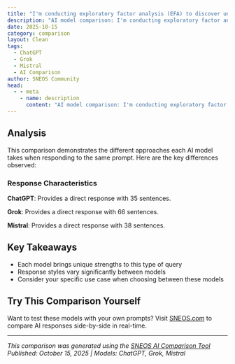 ```yaml
---
title: "I'm conducting exploratory factor analysis (EFA) to discover underlying factors in my data. Help me: 1) Check if data is suitable using KMO and Bartlett's test"
description: "AI model comparison: I'm conducting exploratory factor analysis (EFA) to discover underlying factors in my data. Help me:..."
date: 2025-10-15
category: comparison
layout: Clean
tags:
  - ChatGPT
  - Grok
  - Mistral
  - AI Comparison
author: SNEOS Community
head:
  - - meta
    - name: description
      content: "AI model comparison: I'm conducting exploratory factor analysis (EFA) to discover underlying factors in my data. Help me: 1) Check if data is..."
---
```


<ChatComparison
  title="I'm conducting exploratory factor analysis (EFA) to discover underlying factors in my data. Help me: 1) Check if data is suitable using KMO and Bartlett's test"
  prompt="I'm conducting exploratory factor analysis (EFA) to discover underlying factors in my data. Help me: 1) Check if data is suitable using KMO and Bartlett's test"
  :responses='{"ChatGPT": "Exploratory Factor Analysis (EFA) is a great method for identifying underlying relationships in your data. Before you proceed with EFA, it\u2019s important to check if your data is suitable for factor analysis using the Kaiser-Meyer-Olkin (KMO) measure and Bartlett\u0027s Test of Sphericity.\n\nHere\u2019s a brief overview of how to perform these tests and interpret their results:\n\n### 1. Kaiser-Meyer-Olkin (KMO) Measure\n\nThe KMO statistic measures the sampling adequacy for each variable in the model and for the complete model. It ranges from 0 to 1, with values closer to 1 indicating that factor analysis may be useful with your data.\n\n- **Interpretation of KMO Values**:\n  - **KMO \u003C 0.5**: Not suitable for factor analysis\n  - **0.5 \u003C KMO \u003C 0.7**: Marginally suitable\n  - **0.7 \u003C KMO \u003C 0.8**: Good\n  - **0.8 \u003C KMO \u003C 0.9**: Very good\n  - **KMO \u003E 0.9**: Excellent\n\n### 2. Bartlett\u2019s Test of Sphericity\n\nBartlett\u0027s Test checks if the correlation matrix is significantly different from the identity matrix. A significant result (p \u003C 0.05) implies that factor analysis may be appropriate.\n\n### Performing the KMO and Bartlett\u0027s Test\n\nIf you\u0027re using Python with libraries such as \u0060pandas\u0060 and \u0060factor_analyzer\u0060, you can perform these tests like this:\n\n\u0060\u0060\u0060python\nimport pandas as pd\nfrom factor_analyzer import FactorAnalyzer, calculate_kmo\n\n# Load your data\ndata = pd.read_csv(\u0027your_data.csv\u0027)\n\n# Calculate KMO\nkmo_all, kmo_model = calculate_kmo(data)\n\n# Output KMO\nprint(f\u0022KMO Measure: {kmo_model}\u0022)\n\n# Perform Bartlett\u0027s Test using scipy\nfrom scipy.stats import bartlett\n\n# Calculate the correlation matrix\ncorr_matrix = data.corr().values\n\n# Perform Bartlett\u0027s Test\nchi_square_value, p_value = bartlett(*[data.iloc[:, i].dropna() for i in range(data.shape[1])])\n\nprint(f\u0022Bartlett\u0027s Test Chi-Square Value: {chi_square_value}\u0022)\nprint(f\u0022Bartlett\u0027s Test p-value: {p_value}\u0022)\n\u0060\u0060\u0060\n\n### Interpreting Results\n\n1. **KMO**: Check the KMO value you\u0027ve calculated. If it\u2019s below 0.5, you should reconsider your data for factor analysis.\n2. **Bartlett\u0027s Test**: Look at the p-value of Bartlett\u0027s Test. If it\u2019s less than 0.05, you can conclude that the correlation matrix is not an identity matrix and that your data is suitable for EFA.\n\nMake sure to analyze these results before proceeding with the factor analysis. If both tests indicate that your data is suitable, you can then proceed to perform the EFA!", "Grok": "I\u0027ll help you perform the suitability checks for exploratory factor analysis (EFA) using KMO (Kaiser-Meyer-Olkin) measure of sampling adequacy and Bartlett\u0027s test of sphericity. These tests assess whether your data is suitable for factor analysis: KMO should ideally be \u003E0.6 (higher is better, up to 1.0), and Bartlett\u0027s test should be significant (p \u003C 0.05) to reject the null hypothesis of an identity matrix.\n\nAssuming you\u0027re using R (a common tool for this), I\u0027ll provide code using the \u0060psych\u0060 package, which is excellent for EFA. If you\u0027re using Python (e.g., via \u0060factor_analyzer\u0060), let me know for alternative code. You\u0027ll need to load your dataset as a data frame (e.g., \u0060df\u0060) with numeric variables only\u2014exclude categoricals, IDs, etc.\n\n### Step 1: Install and Load Required Packages\n\u0060\u0060\u0060r\n# Install if needed (run once)\ninstall.packages(c(\u0022psych\u0022, \u0022GPArotation\u0022))\n\n# Load\nlibrary(psych)\n\u0060\u0060\u0060\n\n### Step 2: Prepare Your Data\nEnsure your data is a matrix or data frame with continuous variables. Remove missing values or handle them appropriately (e.g., imputation).\n\u0060\u0060\u0060r\n# Example: Assume your data is in \u0027df\u0027 (replace with your actual dataset)\n# df \u003C- read.csv(\u0022your_data.csv\u0022)  # Load your data here\n# Select relevant numeric columns if needed\n# df_numeric \u003C- df[, c(\u0022var1\u0022, \u0022var2\u0022, \u0022var3\u0022)]  # Replace with your variable names\n\n# Check for missing values and handle if necessary\nsum(is.na(df_numeric))  # Should be 0 for clean analysis\n\u0060\u0060\u0060\n\n### Step 3: Run KMO and Bartlett\u0027s Test\n\u0060\u0060\u0060r\n# Perform the tests\nsuitability \u003C- KMO(df_numeric)  # KMO for individual and overall MSA\ncortest.bartlett(df_numeric)    # Bartlett\u0027s test (uses correlation matrix)\n\u0060\u0060\u0060\n\n- **KMO Output**: \n  - Overall MSA (measure of sampling adequacy): Aim for \u003E0.6 (0.8\u002B is great).\n  - Individual MSAs: Variables with \u003C0.5 may need removal\u2014rerun after excluding them.\n  \n- **Bartlett\u0027s Test Output**:\n  - Chi-square statistic and p-value: Significant p \u003C 0.05 indicates the correlation matrix is not an identity matrix (suitable for EFA). If p \u003E 0.05, your data may have few factors or issues like multicollinearity.\n\n### Example Output Interpretation\nHere\u0027s what sample output might look like (using built-in data for demo; replace with yours):\n\n\u0060\u0060\u0060r\n# Demo with built-in \u0027bfi\u0027 dataset (personality traits)\ndata(bfi)  # Load sample data from psych\nbfi_numeric \u003C- bfi[, 1:25]  # Select agreeableness, etc. (exclude keys/gender/education)\n\n# Run tests\nKMO(bfi_numeric)\n\u0060\u0060\u0060\n\nSample KMO output:\n\u0060\u0060\u0060\nKaiser-Meyer-Olkin MSA Sampling Adequacy \n\nCall: KMO(r = r)\n\nMSA for individual: \n A1  A2  A3  A4  A5  ... \n0.82 0.75 0.68 0.71 0.69 ...\n\nOverall MSA =  0.85 \n\u0060\u0060\u0060\n\nInterpretation: Overall MSA=0.85 (meritorious\u2014proceed). Remove any variable with MSA \u003C0.5 if present.\n\nSample Bartlett\u0027s output:\n\u0060\u0060\u0060\nBartlett test of Sphericity \n\nCall: cortest.bartlett(r = r, n = n)\n\n    X-squared   df      p.value     \n4.23e\u002B03    190    \u003C 2.22e-16  # Highly significant (p \u003C\u003C 0.05)\n\u0060\u0060\u0060\n\nInterpretation: Significant\u2014data is suitable.\n\n### Next Steps If Suitable\nIf tests pass, proceed to EFA (e.g., via \u0060fa()\u0060 in psych):\n\u0060\u0060\u0060r\n# Example EFA with 3 factors (determine number via scree plot or eigenvalues \u003E1)\nfa_result \u003C- fa(df_numeric, nfactors=3, rotate=\u0022varimax\u0022, fm=\u0022ml\u0022)\nprint(fa_result)\nfa.diagram(fa_result)  # Visualize loadings\n\u0060\u0060\u0060\n\n### Troubleshooting\n- **Low KMO (\u003C0.6)**: Too few variables (\u003C5-10), high multicollinearity, or non-normal data. Try removing problematic variables or use PCA instead.\n- **Non-significant Bartlett\u0027s**: Data may not have underlying factors\u2014consider descriptive stats or correlation matrix first (\u0060cor(df_numeric)\u0060).\n- **Small sample size**: Need n \u003E 5-10x number of variables (ideally 100\u002B).\n- **In Python**: Use \u0060from factor_analyzer import calculate_kmo\u0060; \u0060calculate_bartlett_sphericity(data)\u0060. Let me know if needed.\n\nShare your dataset details (e.g., number of variables/observations, code errors) or output for more tailored advice!", "Mistral": "Exploratory Factor Analysis (EFA) is a powerful statistical technique used to uncover the underlying structure of a set of variables. Before proceeding with EFA, it\u0027s crucial to ensure that your data is suitable for factor analysis. Two commonly used tests for this purpose are the Kaiser-Meyer-Olkin (KMO) test and Bartlett\u0027s test of sphericity.\n\n### 1. Kaiser-Meyer-Olkin (KMO) Test\nThe KMO test measures the sampling adequacy, which indicates the proportion of variance in your variables that might be caused by underlying factors. The KMO statistic ranges from 0 to 1, with values closer to 1 indicating that factor analysis is appropriate.\n\n- **KMO \u003E 0.9**: Marvelous\n- **KMO \u003E 0.8**: Meritorious\n- **KMO \u003E 0.7**: Middling\n- **KMO \u003E 0.6**: Mediocre\n- **KMO \u003E 0.5**: Miserable\n- **KMO \u003C 0.5**: Unacceptable\n\n### 2. Bartlett\u0027s Test of Sphericity\nBartlett\u0027s test checks the null hypothesis that the correlation matrix is an identity matrix, which would indicate that the variables are unrelated and thus unsuitable for factor analysis. A significant result (p-value \u003C 0.05) suggests that factor analysis may be useful.\n\n### Steps to Perform KMO and Bartlett\u0027s Test\n\n#### Using R\nIf you are using R, you can perform these tests using the \u0060psych\u0060 package. Here\u2019s how you can do it:\n\n1. **Install and load the \u0060psych\u0060 package**:\n   \u0060\u0060\u0060R\n   install.packages(\u0022psych\u0022)\n   library(psych)\n   \u0060\u0060\u0060\n\n2. **Perform KMO and Bartlett\u0027s Test**:\n   \u0060\u0060\u0060R\n   # Assuming your data is in a data frame called \u0060data\u0060\n   kmo_result \u003C- KMO(data)\n   print(kmo_result)\n\n   bartlett_result \u003C- cortest.bartlett(cor(data), n = nrow(data))\n   print(bartlett_result)\n   \u0060\u0060\u0060\n\n#### Using Python\nIf you are using Python, you can perform these tests using the \u0060factor_analyzer\u0060 package. Here\u2019s how you can do it:\n\n1. **Install the \u0060factor_analyzer\u0060 package**:\n   \u0060\u0060\u0060python\n   pip install factor_analyzer\n   \u0060\u0060\u0060\n\n2. **Perform KMO and Bartlett\u0027s Test**:\n   \u0060\u0060\u0060python\n   from factor_analyzer.factor_analyzer import calculate_kmo, calculate_bartlett_sphericity\n   import pandas as pd\n\n   # Assuming your data is in a pandas DataFrame called \u0060data\u0060\n   kmo_all, kmo_model = calculate_kmo(data)\n   print(\u0022KMO:\u0022, kmo_model)\n\n   chi_square_value, p_value = calculate_bartlett_sphericity(data)\n   print(\u0022Bartlett\u0027s Test:\u0022, chi_square_value, p_value)\n   \u0060\u0060\u0060\n\n### Interpreting the Results\n- **KMO**: A value above 0.6 is generally considered acceptable, but higher values (e.g., above 0.8) are preferable.\n- **Bartlett\u0027s Test**: A significant p-value (typically \u003C 0.05) indicates that the correlation matrix is significantly different from an identity matrix, suggesting that factor analysis is appropriate.\n\n### Example Output\n- **KMO**: 0.85\n- **Bartlett\u0027s Test**: Chi-square = 500.0, p-value = 0.001\n\nIn this example, the KMO value of 0.85 indicates that the data is suitable for factor analysis, and the significant p-value from Bartlett\u0027s test further supports this conclusion.\n\nBy following these steps, you can determine whether your data is suitable for EFA and proceed with confidence."}' published-date="{DateTime.UtcNow:HH:mm}"
/>

## Analysis

This comparison demonstrates the different approaches each AI model takes when responding to the same prompt. Here are the key differences observed:

### Response Characteristics

**ChatGPT**: Provides a direct response with 35 sentences. 

**Grok**: Provides a direct response with 66 sentences. 

**Mistral**: Provides a direct response with 38 sentences. 

## Key Takeaways

- Each model brings unique strengths to this type of query
- Response styles vary significantly between models
- Consider your specific use case when choosing between these models

## Try This Comparison Yourself

Want to test these models with your own prompts? Visit [SNEOS.com](https://sneos.com) to compare AI responses side-by-side in real-time.

---

*This comparison was generated using the [SNEOS AI Comparison Tool](https://sneos.com)*
*Published: October 15, 2025 | Models: ChatGPT, Grok, Mistral*
